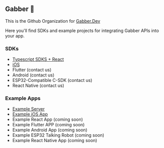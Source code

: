 ## Gabber 👋

This is the Github Organization for [Gabber.Dev](https://gabber.dev)

Here you'll find SDKs and example projects for integrating Gabber APIs into your app.

### SDKs

- [Typescript SDKS + React](https://github.com/gabber-dev/sdks-ts)
- [iOS](https://github.com/gabber-dev/sdk-swift)
- Flutter (contact us)
- Android (contact us)
- ESP32-Compatible C-SDK (contact us)
- React Native (contact us)

### Example Apps
- [Example Server](https://github.com/gabber-dev/example-server)
- [Example iOS App](https://github.com/gabber-dev/example-iOS)
- Example React App (coming soon)
- Example Flutter APP (coming soon)
- Example Android App (coming soon)
- Example ESP32 Talking Robot (coming soon)
- Example React Native App (coming soon)
